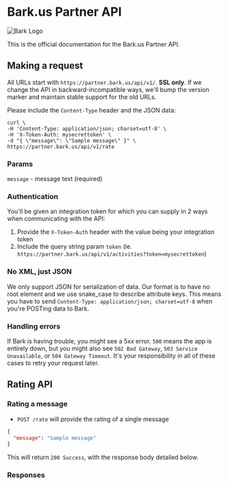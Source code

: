 # Bark.us Partner API

![Bark Logo](https://www.bark.us/bark-logo-sm.png)

This is the official documentation for the Bark.us Partner
API.


## Making a request

All URLs start with `https://partner.bark.us/api/v1/`. **SSL only**. If we change the API in backward-incompatible ways, we'll bump the version marker and maintain stable support for the old URLs.

Please include the `Content-Type` header and the JSON data:

```shell
curl \
-H 'Content-Type: application/json; charset=utf-8' \
-H 'X-Token-Auth: mysecrettoken' \
-d "{ \"message\": \"Sample message\" }" \
https://partner.bark.us/api/v1/rate
```

### Params

`message` - message text (required)


### Authentication

You'll be given an integration token for which you can supply in 2 ways when
communicating with the API:

1. Provide the `X-Token-Auth` header with the value being your integration
   token
2. Include the query string param `token` (ie.
   `https://partner.bark.us/api/v1/activities?token=mysecrettoken`)

### No XML, just JSON

We only support JSON for serialization of data. Our format is to have no root element and we use snake\_case to describe attribute keys. This means you have to send `Content-Type: application/json; charset=utf-8` when you're POSTing data to Bark.


### Handling errors

If Bark is having trouble, you might see a 5xx error. `500` means the app is entirely down, but you might also see `502 Bad Gateway`, `503 Service Unavailable`, or `504 Gateway Timeout`. It's your responsibility in all of these cases to retry your request later.


## Rating API

### Rating a message

* `POST /rate` will provide the rating of a single message

```json
{
  "message": "Sample message"
}
```

This will return `200 Success`, with the response body detailed below.

### Responses
